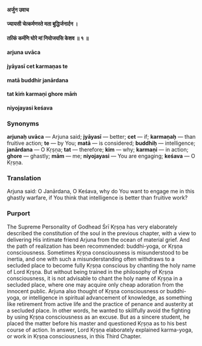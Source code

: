 #### अर्जुन उवाच
#### ज्यायसी चेत्कर्मणस्ते मता बुद्धिर्जनार्दन ।
#### तत्किं कर्मणि घोरे मां नियोजयसि केशव ॥ १ ॥

#### arjuna uvāca
#### jyāyasī cet karmaṇas te
#### matā buddhir janārdana
#### tat kiṁ karmaṇi ghore māṁ
#### niyojayasi keśava

### Synonyms

**arjunaḥ** **uvāca** — Arjuna said; **jyāyasī** — better; **cet** — if; **karmaṇaḥ** — than fruitive action; **te** — by You; **matā** — is considered; **buddhiḥ** — intelligence; **janārdana** — O Kṛṣṇa; **tat** — therefore; **kim** — why; **karmaṇi** — in action; **ghore** — ghastly; **mām** — me; **niyojayasi** — You are engaging; **keśava** — O Kṛṣṇa.

### Translation

Arjuna said: O Janārdana, O Keśava, why do You want to engage me in this ghastly warfare, if You think that intelligence is better than fruitive work?

### Purport

The Supreme Personality of Godhead Śrī Kṛṣṇa has very elaborately described the constitution of the soul in the previous chapter, with a view to delivering His intimate friend Arjuna from the ocean of material grief. And the path of realization has been recommended: buddhi-yoga, or Kṛṣṇa consciousness. Sometimes Kṛṣṇa consciousness is misunderstood to be inertia, and one with such a misunderstanding often withdraws to a secluded place to become fully Kṛṣṇa conscious by chanting the holy name of Lord Kṛṣṇa. But without being trained in the philosophy of Kṛṣṇa consciousness, it is not advisable to chant the holy name of Kṛṣṇa in a secluded place, where one may acquire only cheap adoration from the innocent public. Arjuna also thought of Kṛṣṇa consciousness or buddhi-yoga, or intelligence in spiritual advancement of knowledge, as something like retirement from active life and the practice of penance and austerity at a secluded place. In other words, he wanted to skillfully avoid the fighting by using Kṛṣṇa consciousness as an excuse. But as a sincere student, he placed the matter before his master and questioned Kṛṣṇa as to his best course of action. In answer, Lord Kṛṣṇa elaborately explained karma-yoga, or work in Kṛṣṇa consciousness, in this Third Chapter.